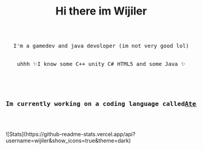 <h1 align="center"> Hi there im Wijiler </h1>
<br>
<br>
<pre align="center">
I'm a gamedev and java devoloper (im not very good lol)
<br>
uhhh ✨I know some C++ unity C# HTML5 and some Java ✨
<br>
<div>
  <h3>Im currently working on a coding language called<a href="https://github.com/wijiler/Atech">Atech</a> it is work in progress at the moment </h3>
</div>
</pre>
![Stats](https://github-readme-stats.vercel.app/api?username=wijiler&show_icons=true&theme=dark)
